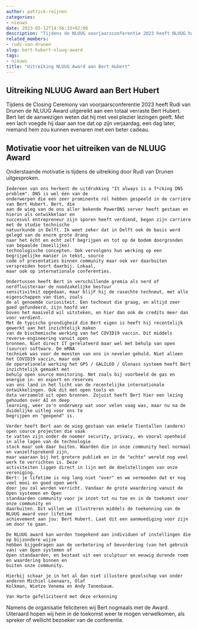 ```yaml
---
author: patrick-reijnen
categories:
- nieuws
date: 2023-05-12T14:56:33+02:00
description: "Tijdens de NLUUG voorjaarsconferentie 2023 heeft NLUUG haar Award uitgereikt aan Bert Hubert"
related_members:
- rudi-van-drunen
slug: bert-hubert-nluug-award
tags:
- nieuws
title: "Uitreiking NLUUG Award aan Bert Hubert"
---
```


## Uitreiking NLUUG Award aan Bert Hubert

Tijdens de Closing Ceremony van voorjaarsconferentie 2023 heeft Rudi van Drunen de NLUUG Award uitgereikt aan een totaal verraste Bert Hubert. Bert liet de aanwezigen weten dat hij met veel plezier lezingen geeft. Met een lach voegde hij daar aan toe dat op zijn verjaardag, een dag later, niemand hem zou kunnen evenaren met een beter cadeau.

## Motivatie voor het uitreiken van de NLUUG Award

Onderstaande motivatie is tijdens de uitreiking door Rudi van Drunen uitgesproken.

```
Iedereen van ons herkent de uitdrukking "It always is a f*cking DNS problem". DNS is wel één van de
onderwerpen die een zeer prominente rol hebben gespeeld in de carrière van Bert Hubert. Bert, die
aan de wieg van de ons aller bekende PowerDNS server heeft gestaan en hierin als ontwikkelaar en
succesvol entrepreneur zijn sporen heeft verdiend, begon zijn carrière met de studie technische
natuurkunde in Delft. Ik weet zeker dat in Delft ook de basis werd gelegd van de enorm grote drang
naar het ècht en echt zelf begrijpen en tot op de bodem doorgronden van bepaalde (moeilijke)
technologische concepten. Ook vervolgens hun werking op een begrijpelijke manier in tekst, source
code of presentaties binnen community maar ook ver daarbuiten verspreiden hoort daarbij. Lokaal,
maar ook op internationale conferenties.

Ondertussen heeft Bert in verschillende gremia als nerd of nerdfluisteraar de noodzakelijke bestuur
sensitiviteit opgedaan, maar blijF hij de rasechte techneut, met alle eigenschappen van dien, zoals
de al genoemde curiositeit. Een techneut die graag, en altijd zeer goed gefundeerd, zijn hoofd ver
boven het maaiveld wil uitsteken, en hier dan ook de credits meer dan voor verdient.
Met de typische grondigheid die Bert eigen is heeft hij recentelijk gewerkt aan het inzichtelijk maken
van de biochemische werking van het COVID19 vaccin. Dit middels reverse-engineering vanuit open
bronnen. Niet direct IT gerelateerd maar wel met behulp van open (source) software. De mRNA
techniek was voor de meesten van ons in nevelen gehuld. Niet alleen het COVID19 vaccin, maar ook
de operationele werking het GPS / GALILEO / Glonass systeem heeft Bert inzichtelijk gemaakt met
behulp open source monitoring. Net zoals bij voorbeeld de gas en energie in- en export en reserves
van ons land in het licht van de recentelijke internationale ontwikkelingen. Ook dit met open tools en
data verzameld uit open bronnen. Zojuist heeft Bert hier een lezing gehouden over AI en deep
learning, weer zo'n onderwerp wat voor velen vaag was, maar nu na de duidelijke uitleg voor ons te
begrijpen en "geopend" is.

Verder heeft Bert aan de wieg gestaan van enkele Tientallen (andere) open source projecten die vaak
te vatten zijn onder de noemer security, privacy, en vooral openheid in alle lagen van de technologie
stack maar ook daar buiten. Waarden die in onze community heel normaal en vanzelfsprekend zijn,
maar waaraan bij het grotere publiek en in de "echte" wereld nog veel werk te verrichten is. Deze
activiteiten liggen direct in lijn met de doelstellingen van onze vereniging.
Bert: je lifetime is nog lang niet "over" en we vermoeden dat er nog veel mooi en goed open werk
door jou zal worden verricht. Vandaar de grote waardering vanuit de Open systemen en Open
standaarden community voor je inzet tot nu toe en in de toekomst voor onze community en
daarbuiten. Dit willen we illustreren middels de toekenning van de NLUUG award voor lifetime
achievement aan jou: Bert Hubert. Laat dit een aanmoediging voor zijn om door te gaan.

De NLUUG award kan worden toegekend aan individuen of instellingen die op bijzondere wijze
hebben bijgedragen aan de verbetering of bevordering (van het gebruik van) van Open systemen of
Open standaarden, en bestaat uit een sculptuur en eeuwig durende roem en waardering binnen en
buiten onze community.

Hierbij schaar je in het al dan niet illustere gezelschap van onder anderen Michiel Leenaars, Olaf
Kolkman, Wietze Venema en Andy Tanenbaum.

Van Harte gefeliciteerd met deze erkenning
```

Namens de organisatie feliciteren wij Bert nogmaals met de Award. Uiteraard hopen wij hem in de toekomst weer te mogen verwelkomen, als spreker of wellicht bezoeker van de conferentie.
